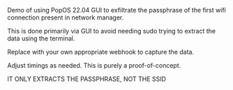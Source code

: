 Demo of using PopOS 22.04 GUI to exfiltrate the passphrase of the first wifi connection present in network manager.

This is done primarily via GUI to avoid needing sudo trying to extract the data using the terminal.

Replace <YOUR WEBHOOK HERE> with your own appropriate webhook to capture the data.
  
Adjust timings as needed. This is purely a proof-of-concept.

IT ONLY EXTRACTS THE PASSPHRASE, NOT THE SSID

